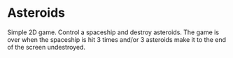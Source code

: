 # Asteroids
Simple 2D game. Control a spaceship and destroy asteroids. The game is over when the spaceship is hit 3 times and/or 3 asteroids make it to the end of the screen undestroyed.
